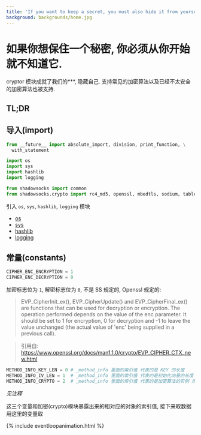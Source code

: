 ```yaml
---
title: 'If you want to keep a secret, you must also hide it from yourself. 👽'
background: backgrounds/home.jpg
---
```


如果你想保住一个秘密, 你必须从你开始就不知道它.
========================================

cryptor 模块成就了我们的\*\*\*, 隐藏自己. 支持常见的加密算法以及已经不太安全的加密算法也被支持.

TL;DR
------

<!-- add TL;DR -->

导入(import)
----

```python
from __future__ import absolute_import, division, print_function, \
  with_statement

import os
import sys
import hashlib
import logging

from shadowsocks import common
from shadowsocks.crypto import rc4_md5, openssl, mbedtls, sodium, table
```

引入 `os`, `sys`, `hashlib`, `logging` 模块

* [os][os-module]
* [sys][sys-module]
* [hashlib][hashlib-module]
* [logging][logging-module]

常量(constants)
--------------

```python
CIPHER_ENC_ENCRYPTION = 1
CIPHER_ENC_DECRYPTION = 0
```

加密标志位为 `1`, 解密标志位为 `0`, 不是 SS 规定的, Openssl 规定的:

>EVP\_CipherInit\_ex(), EVP\_CipherUpdate() and EVP\_CipherFinal\_ex() are functions that can be used for decryption or encryption. The operation performed depends on the value of the enc parameter. It should be set to 1 for encryption, 0 for decryption and -1 to leave the value unchanged (the actual value of 'enc' being supplied in a previous call).

>引用自: <https://www.openssl.org/docs/man1.1.0/crypto/EVP_CIPHER_CTX_new.html>

```python
METHOD_INFO_KEY_LEN = 0 # _method_info 里面的索引值 代表的是 KEY 的长度
METHOD_INFO_IV_LEN = 1  # _method_info 里面的索引值 代表的是初始化向量的长度
METHOD_INFO_CRYPTO = 2  # _method_info 里面的索引值 代表的是加密算法的实例 用来加密
```

*见注释*

这三个变量和加密(crypto)模块暴露出来的相对应的对象的索引值, 接下来取数据用这里的变量取

<!-- TODO: -->
<!-- EVENTLOOPANIMATION
CODECONTENT:
  `
class Cryptor(object):
  def __init__(self, password, method, crypto_path=None):
      """
      Crypto wrapper
      :param password: str cipher password
      :param method: str cipher
      :param crypto_path: dict or none
          {'openssl': path, 'sodium': path, 'mbedtls': path}
      """
      self.password = password
      self.key = None
      self.method = method
      self.iv_sent = False # 加密向量需要双方共享, 是否被发送的标志位
      self.cipher_iv = b''  # 加密 初始向量 <https://zh.wikipedia.org/wiki/%E5%88%9D%E5%A7%8B%E5%90%91%E9%87%8F>
      self.decipher = None # 解密
      self.decipher_iv = None # 解密向量
      self.crypto_path = crypto_path
      method = method.lower()
      self._method_info = Cryptor.get_method_info(method)
      if self._method_info:
          self.cipher = self.get_cipher(
              password, method, CIPHER_ENC_ENCRYPTION,
              random_string(self._method_info[METHOD_INFO_IV_LEN])
          )
      else:
          logging.error('method %s not supported' % method)
          sys.exit(1)
  `

CODETYPE: `python`

ID: `crypto-class`
-->

{% include eventloopanimation.html %}
<script>
/* 可以调用 babel 插件进行 ES6 => ES5 转换 */
;(function () {
  const test = document.getElementById('test')
  const testEventLoop = new EventLoopAnimation(test)
  testEventLoop
    .state().moveToLine(3).showCodeBar()
    .state().moveToLine(4)
    .state().moveToLine(5)
    .state().moveToLine(6)
    .state().moveToLine(7)
    .state().moveToLine(8)
})()
</script>

[os-module]: <https://docs.python.org/2.7/library/os.html>
[sys-module]: <https://docs.python.org/2.7/library/sys.html>
[hashlib-module]: <https://docs.python.org/2.7/library/hashlib.html>
[logging-module]: <https://docs.python.org/2.7/library/logging.html>
